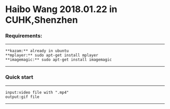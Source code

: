 # Haibo Wang 2018.01.22 in CUHK,Shenzhen<br>
### Requirements:<br>
___
    **kazam:** already in ubuntu
    **mplayer:** sudo apt-get install mplayer
    **imagemagic:** sudo apt-get install imagemagic
___
### Quick start<br>
___
    input:video file with ".mp4"
    output:gif file
___
